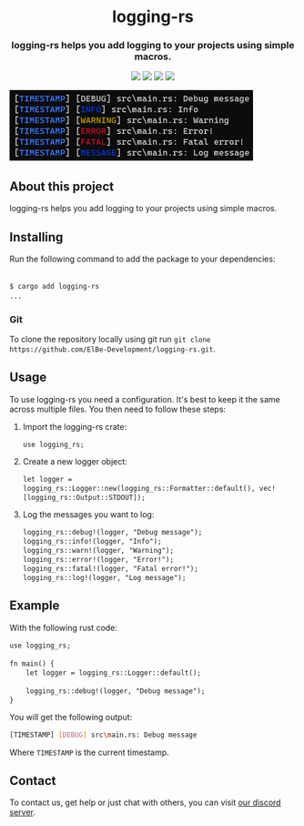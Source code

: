 <h1 align="center">
    logging-rs
</h1>
<h3 align="center">
    logging-rs helps you add logging to your projects using simple macros.
</h3>
<p align="center">
    <img src="https://img.shields.io/crates/v/logging-rs">
    <img src="https://www.codefactor.io/repository/github/ElBe-Development/logging-rs/badge">
    <img src="https://github.com/ElBe-Development/logging-rs/actions/workflows/megalinter.yml/badge.svg?branch=main&event=push">
    <img src="https://img.shields.io/badge/pre--commit-enabled-brightgreen?logo=pre-commit">
</p>

<img src="https://github.com/ElBe-Development/logging-rs/blob/main/.github/example.png?raw=true"/>

## About this project

logging-rs helps you add logging to your projects using simple macros.

## Installing

Run the following command to add the package to your dependencies:

```bash

$ cargo add logging-rs
...

```

### Git

To clone the repository locally using git run `git clone https://github.com/ElBe-Development/logging-rs.git`.

## Usage

To use logging-rs you need a configuration. It's best to keep it the same across multiple files. You then need to follow these steps:

1. Import the logging-rs crate:

    ```rust,ignore
    use logging_rs;
    ```

2. Create a new logger object:

    ```rust,ignore
    let logger = logging_rs::Logger::new(logging_rs::Formatter::default(), vec![logging_rs::Output::STDOUT]);
    ```

3. Log the messages you want to log:

    ```rust,ignore
    logging_rs::debug!(logger, "Debug message");
    logging_rs::info!(logger, "Info");
    logging_rs::warn!(logger, "Warning");
    logging_rs::error!(logger, "Error!");
    logging_rs::fatal!(logger, "Fatal error!");
    logging_rs::log!(logger, "Log message");
    ```

## Example

With the following rust code:

```rust,ignore
use logging_rs;

fn main() {
    let logger = logging_rs::Logger::default();

    logging_rs::debug!(logger, "Debug message");
}
```

You will get the following output:

```bash
[TIMESTAMP] [DEBUG] src\main.rs: Debug message
```

Where `TIMESTAMP` is the current timestamp.

## Contact

To contact us, get help or just chat with others, you can visit [our discord server](https://discord.gg/JVyyDukQqV).
